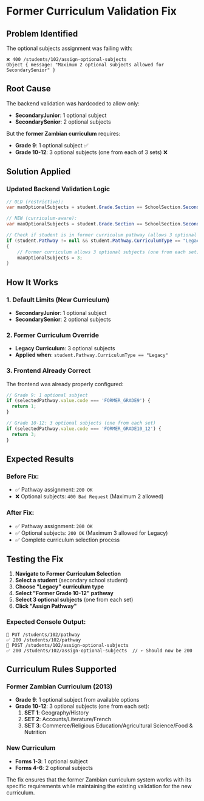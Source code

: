 # Former Curriculum Validation Fix

## Problem Identified
The optional subjects assignment was failing with:
```
❌ 400 /students/102/assign-optional-subjects 
Object { message: "Maximum 2 optional subjects allowed for SecondarySenior" }
```

## Root Cause
The backend validation was hardcoded to allow only:
- **SecondaryJunior**: 1 optional subject
- **SecondarySenior**: 2 optional subjects

But the **former Zambian curriculum** requires:
- **Grade 9**: 1 optional subject ✅
- **Grade 10-12**: 3 optional subjects (one from each of 3 sets) ❌

## Solution Applied

### Updated Backend Validation Logic
```csharp
// OLD (restrictive):
var maxOptionalSubjects = student.Grade.Section == SchoolSection.SecondaryJunior ? 1 : 2;

// NEW (curriculum-aware):
var maxOptionalSubjects = student.Grade.Section == SchoolSection.SecondaryJunior ? 1 : 2;

// Check if student is in former curriculum pathway (allows 3 optional subjects)
if (student.Pathway != null && student.Pathway.CurriculumType == "Legacy")
{
    // Former curriculum allows 3 optional subjects (one from each set)
    maxOptionalSubjects = 3;
}
```

## How It Works

### 1. **Default Limits** (New Curriculum)
- **SecondaryJunior**: 1 optional subject
- **SecondarySenior**: 2 optional subjects

### 2. **Former Curriculum Override**
- **Legacy Curriculum**: 3 optional subjects
- **Applied when**: `student.Pathway.CurriculumType == "Legacy"`

### 3. **Frontend Already Correct**
The frontend was already properly configured:
```javascript
// Grade 9: 1 optional subject
if (selectedPathway.value.code === 'FORMER_GRADE9') {
  return 1;
}

// Grade 10-12: 3 optional subjects (one from each set)
if (selectedPathway.value.code === 'FORMER_GRADE10_12') {
  return 3;
}
```

## Expected Results

### Before Fix:
- ✅ Pathway assignment: `200 OK`
- ❌ Optional subjects: `400 Bad Request` (Maximum 2 allowed)

### After Fix:
- ✅ Pathway assignment: `200 OK`
- ✅ Optional subjects: `200 OK` (Maximum 3 allowed for Legacy)
- ✅ Complete curriculum selection process

## Testing the Fix

1. **Navigate to Former Curriculum Selection**
2. **Select a student** (secondary school student)
3. **Choose "Legacy" curriculum type**
4. **Select "Former Grade 10-12" pathway**
5. **Select 3 optional subjects** (one from each set)
6. **Click "Assign Pathway"**

### Expected Console Output:
```
🚀 PUT /students/102/pathway 
✅ 200 /students/102/pathway 
🚀 POST /students/102/assign-optional-subjects 
✅ 200 /students/102/assign-optional-subjects  // ← Should now be 200
```

## Curriculum Rules Supported

### Former Zambian Curriculum (2013)
- **Grade 9**: 1 optional subject from available options
- **Grade 10-12**: 3 optional subjects (one from each set):
  1. **SET 1**: Geography/History
  2. **SET 2**: Accounts/Literature/French  
  3. **SET 3**: Commerce/Religious Education/Agricultural Science/Food & Nutrition

### New Curriculum
- **Forms 1-3**: 1 optional subject
- **Forms 4-6**: 2 optional subjects

The fix ensures that the former Zambian curriculum system works with its specific requirements while maintaining the existing validation for the new curriculum.

